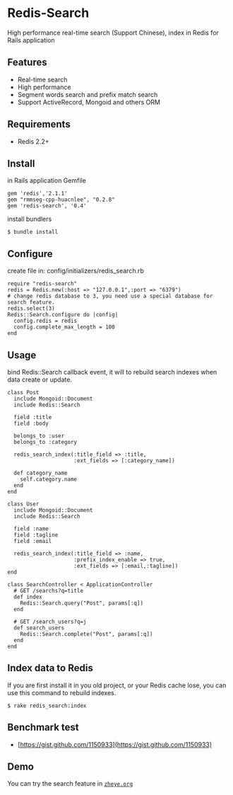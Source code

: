 # Redis-Search

High performance real-time search (Support Chinese), index in Redis for Rails application

## Features

* Real-time search
* High performance
* Segment words search and prefix match search
* Support ActiveRecord, Mongoid and others ORM

## Requirements

* Redis 2.2+

## Install

in Rails application Gemfile

	gem 'redis','2.1.1'
	gem "rmmseg-cpp-huacnlee", "0.2.8"
	gem 'redis-search', '0.4'

install bundlers

    $ bundle install

## Configure

create file in: config/initializers/redis_search.rb

    require "redis-search"
    redis = Redis.new(:host => "127.0.0.1",:port => "6379")
    # change redis database to 3, you need use a special database for search feature.
    redis.select(3)
    Redis::Search.configure do |config|
      config.redis = redis
      config.complete_max_length = 100
    end

## Usage

bind Redis::Search callback event, it will to rebuild search indexes when data create or update.

    class Post
      include Mongoid::Document
      include Redis::Search
  
      field :title
      field :body
  
      belongs_to :user
      belongs_to :category
  
      redis_search_index(:title_field => :title,
                         :ext_fields => [:category_name])
  
      def category_name
        self.category.name
      end
    end
    
    class User
      include Mongoid::Document
      include Redis::Search
      
      field :name
      field :tagline
      field :email
      
      redis_search_index(:title_field => :name,
                         :prefix_index_enable => true,
                         :ext_fields => [:email,:tagline])
    end

    class SearchController < ApplicationController
      # GET /searchs?q=title
      def index
        Redis::Search.query("Post", params[:q])
      end
      
      # GET /search_users?q=j
      def search_users
        Redis::Search.complete("Post", params[:q])
      end
    end

## Index data to Redis

If you are first install it in you old project, or your Redis cache lose, you can use this command to rebuild indexes.

    $ rake redis_search:index

## Benchmark test

* [https://gist.github.com/1150933](https://gist.github.com/1150933)
    
## Demo

You can try the search feature in [`zheye.org`](http://zheye.org)
